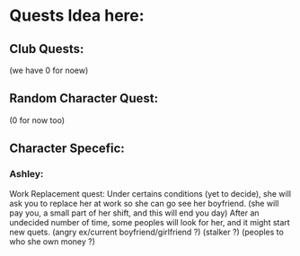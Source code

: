 # Quests Idea here:

## Club Quests:
(we have 0 for noew)

## Random Character Quest:
(0 for now too)

## Character Specefic:

### Ashley: 
Work Replacement quest:
Under certains conditions (yet to decide), she will ask you to replace her at work so she can go see her boyfriend. (she will pay you, a small part of her shift, and this will end you day)
After an undecided number of time, some peoples will look for her, and it might start new quets.
(angry ex/current boyfriend/girlfriend ?) (stalker ?) (peoples to who she own money ?)
